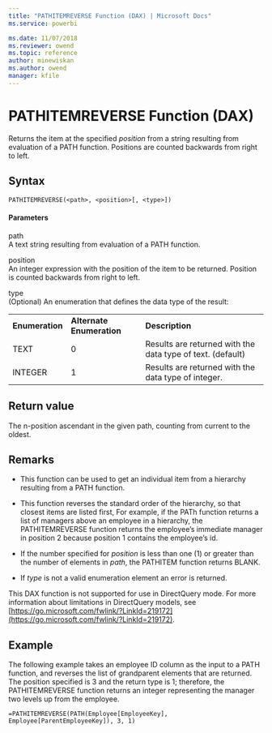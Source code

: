 ```yaml
---
title: "PATHITEMREVERSE Function (DAX) | Microsoft Docs"
ms.service: powerbi 

ms.date: 11/07/2018
ms.reviewer: owend
ms.topic: reference
author: minewiskan
ms.author: owend
manager: kfile
---
```

# PATHITEMREVERSE Function (DAX)
Returns the item at the specified *position* from a string resulting from evaluation of a PATH function. Positions are counted backwards from right to left.  
  
## Syntax  
  
```dax
PATHITEMREVERSE(<path>, <position>[, <type>])  
```
  
#### Parameters  
path  
A text string resulting from evaluation of a PATH function.  
  
position  
An integer expression with the position of the item to be returned. Position is counted backwards from right to left.  
  
type  
(Optional) An enumeration that defines the data type of the result:  
  
||||  
|-|-|-|  
|**Enumeration**|**Alternate Enumeration**|**Description**|  
|TEXT|0|Results are returned with the data type of text. (default)|  
|INTEGER|1|Results are returned with the data type of integer.|  
  
## Return value  
The n-position ascendant in the given path, counting from current to the oldest.  
  
## Remarks  
  
-   This function can be used to get an individual item from a hierarchy resulting from a PATH function.  
  
-   This function reverses the standard order of the hierarchy, so that closest items are listed first, For example, if the PATh function returns a list of managers above an employee in a hierarchy, the PATHITEMREVERSE function returns the employee’s immediate manager in position 2 because position 1 contains the employee’s id.  
  
-   If the number specified for *position* is less than one (1) or greater than the number of elements in *path*, the PATHITEM function  returns BLANK.  
  
-   If *type* is not a valid enumeration element an error is returned.  
  
This DAX function is not supported for use in DirectQuery mode. For more information about limitations in DirectQuery models, see  [https://go.microsoft.com/fwlink/?LinkId=219172](https://go.microsoft.com/fwlink/?LinkId=219172).  
  
## Example  
The following example takes an employee ID column as the input to a PATH function, and reverses the list of grandparent elements that are returned. The position specified is 3 and the return type is 1; therefore, the PATHITEMREVERSE function returns an integer representing the manager two levels up from the employee.  
  
```dax
=PATHITEMREVERSE(PATH(Employee[EmployeeKey], Employee[ParentEmployeeKey]), 3, 1)  
```
